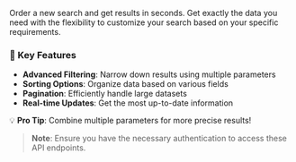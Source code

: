 Order a new search and get results in seconds. Get exactly the data you need with the flexibility to customize your search based on your specific requirements.

### 🚀 Key Features

- **Advanced Filtering**: Narrow down results using multiple parameters
- **Sorting Options**: Organize data based on various fields
- **Pagination**: Efficiently handle large datasets
- **Real-time Updates**: Get the most up-to-date information

💡 **Pro Tip**: Combine multiple parameters for more precise results!

> **Note**: Ensure you have the necessary authentication to access these API endpoints.
